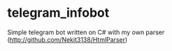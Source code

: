 # telegram_infobot

Simple telegram bot written on C# with my own parser (http://github.com/Nekit3138/HtmlParser)